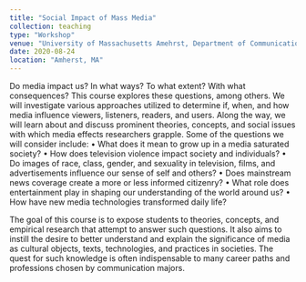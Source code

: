```yaml
---
title: "Social Impact of Mass Media"
collection: teaching
type: "Workshop"
venue: "University of Massachusetts Amehrst, Department of Communication"
date: 2020-08-24
location: "Amherst, MA"
---
```


Do media impact us? In what ways? To what extent? With what consequences?
This course explores these questions, among others. We will investigate various approaches utilized to determine if, when, and how media influence viewers, listeners, readers, and users. Along the way, we will learn about and discuss prominent theories, concepts, and social issues with which media effects researchers grapple.
Some of the questions we will consider include:
• What does it mean to grow up in a media saturated society?
• How does television violence impact society and individuals?
• Do images of race, class, gender, and sexuality in television, films, and advertisements
influence our sense of self and others?
• Does mainstream news coverage create a more or less informed citizenry?
• What role does entertainment play in shaping our understanding of the world around
us?
• How have new media technologies transformed daily life?

The goal of this course is to expose students to theories, concepts, and empirical research that attempt to answer such questions. It also aims to instill the desire to better understand and explain the significance of media as cultural objects, texts, technologies, and practices in societies. The quest for such knowledge is often indispensable to many career paths and professions chosen by communication majors.
